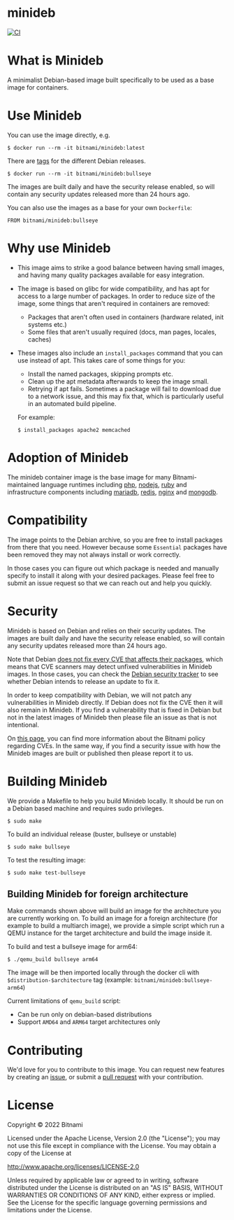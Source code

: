 minideb
=======

[![CI](https://github.com/bitnami/minideb/actions/workflows/main.yml/badge.svg?branch=master)](https://github.com/bitnami/minideb/actions/workflows/main.yml)

# What is Minideb
A minimalist Debian-based image built specifically to be used as a base image for containers.

# Use Minideb
You can use the image directly, e.g.
```
$ docker run --rm -it bitnami/minideb:latest
```

There are [tags](https://hub.docker.com/r/bitnami/minideb/tags/) for the different Debian releases.
```
$ docker run --rm -it bitnami/minideb:bullseye
```

The images are built daily and have the security release enabled, so will contain any security updates released more than 24 hours ago.

You can also use the images as a base for your own `Dockerfile`:
```
FROM bitnami/minideb:bullseye
```

# Why use Minideb
  * This image aims to strike a good balance between having small images, and having many quality packages available for easy integration.
  * The image is based on glibc for wide compatibility, and has apt for access to a large number of packages. In order to reduce size of the image, some things that aren't required in containers are removed:
    * Packages that aren't often used in containers (hardware related, init systems etc.)
    * Some files that aren't usually required (docs, man pages, locales, caches)
  * These images also include an `install_packages` command that you can use instead of apt. This takes care of some things for you:
    * Install the named packages, skipping prompts etc.
    * Clean up the apt metadata afterwards to keep the image small.
    * Retrying if apt fails. Sometimes a package will fail to download due to a network issue, and this may fix that, which is particularly useful in an automated build pipeline.

    For example:
    ```
    $ install_packages apache2 memcached
    ```

# Adoption of Minideb
The minideb container image is the base image for many Bitnami-maintained language runtimes including [php](https://github.com/bitnami/containers/tree/main/bitnami/php-fpm), [nodejs](https://github.com/bitnami/containers/tree/main/bitnami/node), [ruby](https://github.com/bitnami/containers/tree/main/bitnami/ruby) and infrastructure components including [mariadb](https://github.com/bitnami/containers/tree/main/bitnami/mariadb), [redis](https://github.com/bitnami/containers/tree/main/bitnami/redis), [nginx](https://github.com/bitnami/containers/tree/main/bitnami/nginx) and [mongodb](https://github.com/bitnami/containers/tree/main/bitnami/mongodb).

# Compatibility
The image points to the Debian archive, so you are free to install packages from there that you need. However because some `Essential` packages have been removed they may not always install or work correctly.

In those cases you can figure out which package is needed and manually specify to install it along with your desired packages. Please feel free to submit an issue request so that we can reach out and help you quickly.

# Security
Minideb is based on Debian and relies on their security updates. The images are built daily and have the security release enabled, so will contain any security updates released more than 24 hours ago.

Note that Debian [does not fix every CVE that affects their packages](https://www.debian.org/security/faq#cvedsa), which means that CVE scanners may detect unfixed vulnerabilities in Minideb images. In those cases, you can check the [Debian security tracker](https://security-tracker.debian.org/tracker/) to see whether Debian intends to release an update to fix it.

In order to keep compatibility with Debian, we will not patch any vulnerabilities in Minideb directly. If Debian does not fix the CVE then it will also remain in Minideb. If you find a vulnerability that is fixed in Debian but not in the latest images of Minideb then please file an issue as that is not intentional.

On [this page](https://docs.bitnami.com/kubernetes/open-cve-policy/), you can find more information about the Bitnami policy regarding CVEs. In the same way, if you find a security issue with how the Minideb images are built or published then please report it to us.

# Building Minideb
We provide a Makefile to help you build Minideb locally. It should be run on a Debian based machine and requires sudo privileges.
```
$ sudo make
```

To build an individual release (buster, bullseye or unstable)
```
$ sudo make bullseye
```

To test the resulting image:
```
$ sudo make test-bullseye
```

## Building Minideb for foreign architecture
Make commands shown above will build an image for the architecture you are currently working on.
To build an image for a foreign architecture (for example to build a multiarch image), we provide a
simple script which run a QEMU instance for the target architecture and build the image inside it.

To build and test a bullseye image for arm64:
```
$ ./qemu_build bullseye arm64
```

The image will be then imported locally through the docker cli with `$distribution-$architecture` tag
(example: `bitnami/minideb:bullseye-arm64`)

Current limitations of `qemu_build` script:

- Can be run only on debian-based distributions
- Support `AMD64` and `ARM64` target architectures only

# Contributing
We'd love for you to contribute to this image. You can request new features by creating an [issue](https://github.com/bitnami/minideb/issues), or submit a [pull request](https://github.com/bitnami/minideb/pulls) with your contribution.

# License
Copyright &copy; 2022 Bitnami

Licensed under the Apache License, Version 2.0 (the "License"); you may not use this file except in compliance with the License. You may obtain a copy of the License at

http://www.apache.org/licenses/LICENSE-2.0

Unless required by applicable law or agreed to in writing, software distributed under the License is distributed on an "AS IS" BASIS, WITHOUT WARRANTIES OR CONDITIONS OF ANY KIND, either express or implied. See the License for the specific language governing permissions and limitations under the License.
